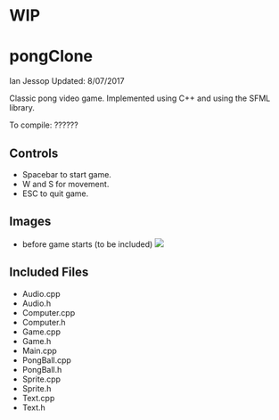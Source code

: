 # WIP
# pongClone
Ian Jessop
Updated: 8/07/2017

Classic pong video game. Implemented using C++ and using the SFML library. 

To compile:
??????

Controls
------
  - Spacebar to start game.
  - W and S for movement.
  - ESC to quit game.

Images
------
- before game starts (to be included)
![](http://i.imgur.com/lbNJCXz.png)

Included Files
------
 - Audio.cpp 
 - Audio.h	
 - Computer.cpp	
 - Computer.h		
 - Game.cpp	
 - Game.h
 - Main.cpp	
 - PongBall.cpp	
 - PongBall.h	
 - Sprite.cpp	
 - Sprite.h	
 - Text.cpp	
 - Text.h
